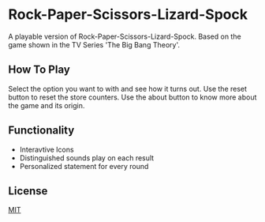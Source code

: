 
# Rock-Paper-Scissors-Lizard-Spock
A playable version of Rock-Paper-Scissors-Lizard-Spock. 
Based on the game shown in the TV Series 'The Big Bang Theory'.

## How To Play  
Select the option you want to with and see how it turns out. 
Use the reset button to reset the store counters. 
Use the about button to know more about the game and its origin.

## Functionality
* Interavtive Icons
* Distinguished sounds play on each result
* Personalized statement for every round

## License
[MIT](https://choosealicense.com/licenses/mit/)